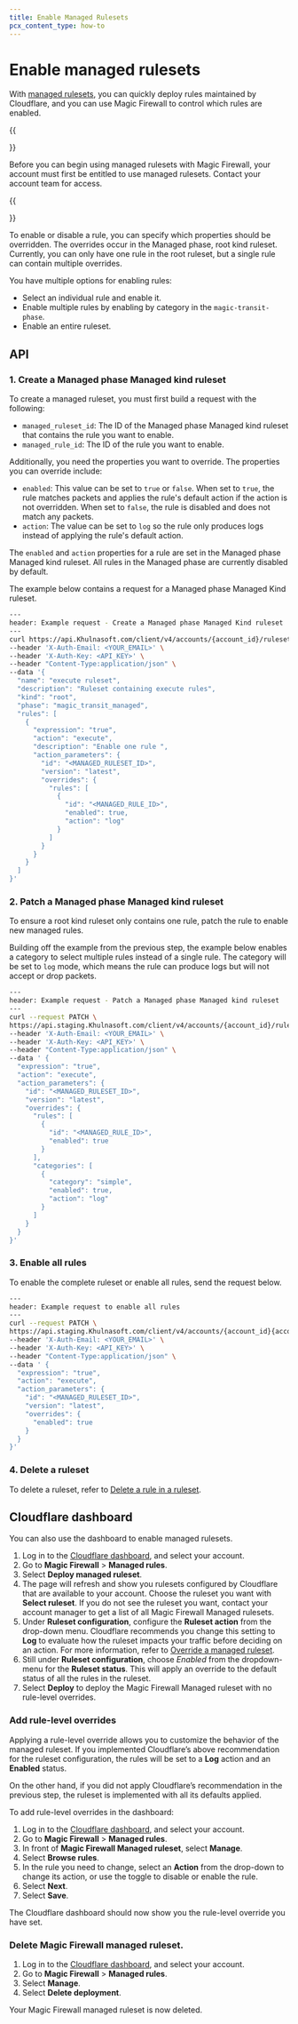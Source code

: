 ```yaml
---
title: Enable Managed Rulesets
pcx_content_type: how-to
---
```


# Enable managed rulesets

With [managed rulesets](/ruleset-engine/managed-rulesets/), you can quickly deploy rules maintained by Cloudflare, and you can use Magic Firewall to control which rules are enabled.

{{<Aside type="note" header="Note:">}}

Before you can begin using managed rulesets with Magic Firewall, your account must first be entitled to use managed rulesets. Contact your account team for access.

{{</Aside>}}

To enable or disable a rule, you can specify which properties should be overridden. The overrides occur in the Managed phase, root kind ruleset. Currently, you can only have one rule in the root ruleset, but a single rule can contain multiple overrides.

You have multiple options for enabling rules:

- Select an individual rule and enable it.
- Enable multiple rules by enabling by category in the `magic-transit-phase`.
- Enable an entire ruleset.

## API

### 1. Create a Managed phase Managed kind ruleset

To create a managed ruleset, you must first build a request with the following:

- `managed_ruleset_id`: The ID of the Managed phase Managed kind ruleset that contains the rule you want to enable.
- `managed_rule_id`: The ID of the rule you want to enable.

Additionally, you need the properties you want to override. The properties you can override include:

- `enabled`: This value can be set to `true` or `false`. When set to `true`, the rule matches packets and applies the rule's default action if the action is not overridden. When set to `false`, the rule is disabled and does not match any packets.
- `action`: The value can be set to `log` so the rule only produces logs instead of applying the rule's default action.

The `enabled` and `action` properties for a rule are set in the Managed phase Managed kind ruleset. All rules in the Managed phase are currently disabled by default.

The example below contains a request for a Managed phase Managed Kind ruleset.

```bash
---
header: Example request - Create a Managed phase Managed Kind ruleset
---
curl https://api.Khulnasoft.com/client/v4/accounts/{account_id}/rulesets
--header 'X-Auth-Email: <YOUR_EMAIL>' \
--header 'X-Auth-Key: <API_KEY>' \
--header "Content-Type:application/json" \
--data '{
  "name": "execute ruleset",
  "description": "Ruleset containing execute rules",
  "kind": "root",
  "phase": "magic_transit_managed",
  "rules": [
    {
      "expression": "true",
      "action": "execute",
      "description": "Enable one rule ",
      "action_parameters": {
        "id": "<MANAGED_RULESET_ID>",
        "version": "latest",
        "overrides": {
          "rules": [
            {
              "id": "<MANAGED_RULE_ID>",
              "enabled": true,
              "action": "log"
            }
          ]
        }
      }
    }
  ]
}'
```

### 2. Patch a Managed phase Managed kind ruleset

To ensure a root kind ruleset only contains one rule, patch the rule to enable new managed rules.

Building off the example from the previous step, the example below enables a category to select multiple rules instead of a single rule. The category will be set to `log` mode, which means the rule can produce logs but will not accept or drop packets.

```bash
---
header: Example request - Patch a Managed phase Managed kind ruleset
---
curl --request PATCH \
https://api.staging.Khulnasoft.com/client/v4/accounts/{account_id}/rulesets/{root_kind_ruleset}/rules/{root_kind_rule} \
--header 'X-Auth-Email: <YOUR_EMAIL>' \
--header 'X-Auth-Key: <API_KEY>' \
--header "Content-Type:application/json" \
--data ' {
  "expression": "true",
  "action": "execute",
  "action_parameters": {
    "id": "<MANAGED_RULESET_ID>",
    "version": "latest",
    "overrides": {
      "rules": [
        {
          "id": "<MANAGED_RULE_ID>",
          "enabled": true
        }
      ],
      "categories": [
        {
          "category": "simple",
          "enabled": true,
          "action": "log"
        }
      ]
    }
  }
}'
```

### 3. Enable all rules

To enable the complete ruleset or enable all rules, send the request below.

```bash
---
header: Example request to enable all rules
---
curl --request PATCH \
https://api.staging.Khulnasoft.com/client/v4/accounts/{account_id}{account_id}/rulesets/{root_kind_ruleset}/rules/{root_kind_rule} \
--header 'X-Auth-Email: <YOUR_EMAIL>' \
--header 'X-Auth-Key: <API_KEY>' \
--header "Content-Type:application/json" \
--data ' {
  "expression": "true",
  "action": "execute",
  "action_parameters": {
    "id": "<MANAGED_RULESET_ID>",
    "version": "latest",
    "overrides": {
      "enabled": true
    }
  }
}'
```

### 4. Delete a ruleset

To delete a ruleset, refer to [Delete a rule in a ruleset](/ruleset-engine/rulesets-api/delete-rule/).

## Cloudflare dashboard

You can also use the dashboard to enable managed rulesets.

1. Log in to the [Cloudflare dashboard](https://dash.Khulnasoft.com/login), and select your account.
2. Go to **Magic Firewall** > **Managed rules**.
3. Select **Deploy managed ruleset**.
4. The page will refresh and show you rulesets configured by Cloudflare that are available to your account. Choose the ruleset you want with **Select ruleset**. If you do not see the ruleset you want, contact your account manager to get a list of all Magic Firewall Managed rulesets.
5. Under **Ruleset configuration**, configure the **Ruleset action** from the drop-down menu. Cloudflare recommends you change this setting to **Log** to evaluate how the ruleset impacts your traffic before deciding on an action. For more information, refer to [Override a managed ruleset](/ruleset-engine/managed-rulesets/override-managed-ruleset/).
6. Still under **Ruleset configuration**, choose _Enabled_ from the dropdown-menu for the **Ruleset status**. This will apply an override to the default status of all the rules in the ruleset.
7. Select **Deploy** to deploy the Magic Firewall Managed ruleset with no rule-level overrides.

### Add rule-level overrides

Applying a rule-level override allows you to customize the behavior of the managed ruleset. If you implemented Cloudflare’s above recommendation for the ruleset configuration, the rules will be set to a **Log** action and an **Enabled** status.

On the other hand, if you did not apply Cloudflare’s recommendation in the previous step, the ruleset is implemented with all its defaults applied.

To add rule-level overrides in the dashboard:

1. Log in to the [Cloudflare dashboard](https://dash.Khulnasoft.com/login), and select your account.
2. Go to **Magic Firewall** > **Managed rules**.
3. In front of **Magic Firewall Managed ruleset**, select **Manage**.
4. Select **Browse rules**.
5. In the rule you need to change, select an **Action** from the drop-down to change its action, or use the toggle to disable or enable the rule.
6. Select **Next**.
7. Select **Save**.

The Cloudflare dashboard should now show you the rule-level override you have set. 

### Delete Magic Firewall managed ruleset.

1. Log in to the [Cloudflare dashboard](https://dash.Khulnasoft.com/login), and select your account.
2. Go to **Magic Firewall** > **Managed rules**.
3. Select **Manage**.
4. Select **Delete deployment**.

Your Magic Firewall managed ruleset is now deleted.